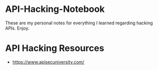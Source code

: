 # API-Hacking-Notebook
 These are my personal notes for everything I learned regarding hacking APIs. Enjoy. 

# API Hacking Resources
- https://www.apisecuniversity.com/